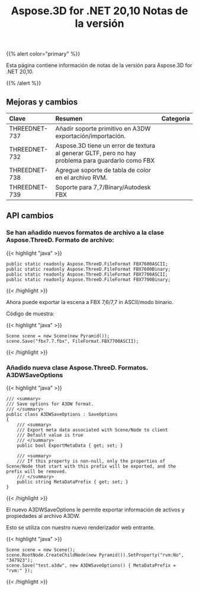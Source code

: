 ﻿---
title: Aspose.3D for .NET 20,10 Notas de la versión
type: docs
weight: 7
url: /es/net/aspose-3d-for-net-20-10-release-notes/
---
{{% alert color="primary" %}}

Esta página contiene información de notas de la versión para Aspose.3D for .NET 20,10.

{{% /alert %}}
## **Mejoras y cambios**

|**Clave**|**Resumen**|**Categoría**|
|:- |:- |:- |
|THREEDNET-737 |Añadir soporte primitivo en A3DW exportación/importación.|
|THREEDNET-732 |Aspose.3D tiene un error de textura al generar GLTF, pero no hay problema para guardarlo como FBX|
|THREEDNET-738 |Agregue soporte de tabla de color en el archivo RVM.|
|THREEDNET-739 |Soporte para 7,7/Binary/Autodesk FBX|

## API cambios ##

### Se han añadido nuevos formatos de archivo a la clase Aspose.ThreeD. Formato de archivo:

{{< highlight "java" >}}

    public static readonly Aspose.ThreeD.FileFormat FBX7600ASCII;
    public static readonly Aspose.ThreeD.FileFormat FBX7600Binary;
    public static readonly Aspose.ThreeD.FileFormat FBX7700ASCII;
    public static readonly Aspose.ThreeD.FileFormat FBX7700Binary;

{{< /highlight >}}

Ahora puede exportar la escena a FBX 7,6/7,7 in ASCII/modo binario.

Código de muestra:

{{< highlight "java" >}}

    Scene scene = new Scene(new Pyramid());
    scene.Save("fbx7.7.fbx", FileFormat.FBX7700ASCII);

{{< /highlight >}}


### Añadido nueva clase Aspose.ThreeD. Formatos. A3DWSaveOptions

{{< highlight "java" >}}

    /// <summary>
    /// Save options for A3DW format.
    /// </summary>
    public class A3DWSaveOptions : SaveOptions
    {
        /// <summary>
        /// Export meta data associated with Scene/Node to client
        /// Default value is true
        /// </summary>
        public bool ExportMetaData { get; set; }

        /// <summary>
        /// If this property is non-null, only the properties of Scene/Node that start with this prefix will be exported, and the prefix will be removed.
        /// </summary>
        public string MetaDataPrefix { get; set; }
    }

{{< /highlight >}}

El nuevo A3DWSaveOptions le permite exportar información de activos y propiedades al archivo A3DW.

Esto se utiliza con nuestro nuevo renderizador web entrante.

{{< highlight "java" >}}

    Scene scene = new Scene();
    scene.RootNode.CreateChildNode(new Pyramid()).SetProperty("rvm:No", "347923");
    scene.Save("test.a3dw", new A3DWSaveOptions() { MetaDataPrefix = "rvm:" });

{{< /highlight >}}
